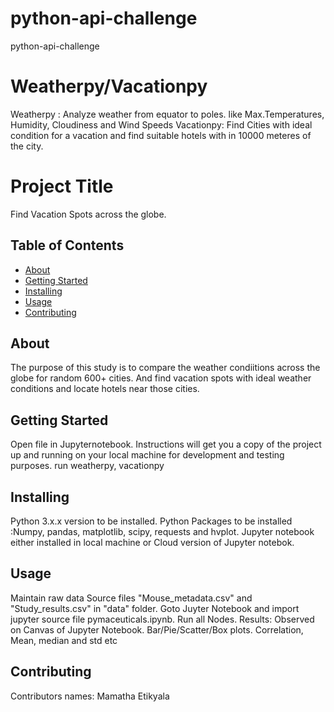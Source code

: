 # python-api-challenge
python-api-challenge

# Weatherpy/Vacationpy
Weatherpy : Analyze weather from equator to poles. like Max.Temperatures, Humidity, Cloudiness and Wind Speeds
Vacationpy: Find Cities with ideal condition for a vacation and find suitable hotels with in 10000 meteres of the city.


# Project Title 
Find Vacation Spots across the globe.

## Table of Contents

- [About](#about)
- [Getting Started](#getting_started)
- [Installing](#installing)
- [Usage](#usage)
- [Contributing](#contributing)

## About
The purpose of this study is to compare the weather condiitions across the globe for random 600+ cities. 
And find vacation spots with ideal weather conditions and locate hotels near those cities.

## Getting Started
Open file in Jupyternotebook. Instructions will get you a copy of the project up and running on your local machine for development and testing purposes. 
run weatherpy, vacationpy

## Installing
Python 3.x.x version to be installed.
Python Packages to be installed :Numpy, pandas, matplotlib, scipy, requests and hvplot.
Jupyter notebook either installed in local machine or Cloud version of Jupyter notebok.

## Usage
Maintain raw data Source files "Mouse_metadata.csv" and "Study_results.csv" in "data" folder.
Goto Juyter Notebook and import jupyter source file pymaceuticals.ipynb.
Run all Nodes.
Results: Observed on Canvas of Jupyter Notebook. Bar/Pie/Scatter/Box plots. Correlation, Mean, median and std etc

## Contributing
Contributors names: Mamatha Etikyala

